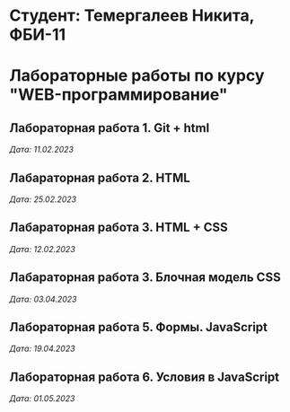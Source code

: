 # Студент: Темергалеев Никита, ФБИ-11

# Лабораторные работы по курсу "WEB-программирование"

## Лабораторная работа 1. Git + html
*Дата: 11.02.2023*

## Лабараторная работа 2. HTML
*Дата: 25.02.2023*

## Лабараторная работа 3. HTML + CSS
*Дата: 12.02.2023*

## Лабараторная работа 3. Блочная модель CSS
*Дата: 03.04.2023*

## Лабораторная работа 5. Формы. JavaScript
*Дата: 19.04.2023*

## Лабораторная работа 6. Условия в JavaScript
*Дата: 01.05.2023*

